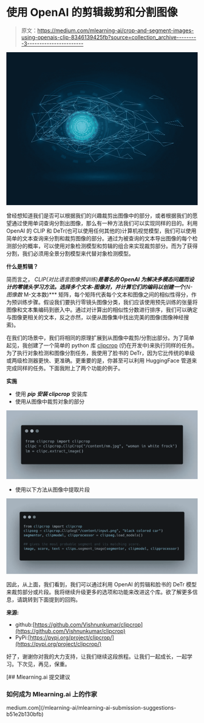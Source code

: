 # 使用 OpenAI 的剪辑裁剪和分割图像

> 原文：<https://medium.com/mlearning-ai/crop-and-segment-images-using-openais-clip-8346139425fb?source=collection_archive---------3----------------------->

![](img/c6733860563dbcc31d341f9c7d7d35f4.png)

曾经想知道我们是否可以根据我们的兴趣裁剪出图像中的部分，或者根据我们的愿望通过使用单词查询分割出图像，那么有一种方法我们可以实现同样的目的。利用 OpenAI 的 CLIP 和 DeTr(也可以使用任何其他的)计算机视觉模型，我们可以使用简单的文本查询来分割和裁剪图像的部分。通过为被查询的文本导出图像的每个检测部分的概率，可以使用对象检测模型和剪辑的组合来实现裁剪部分。而为了获得分割，我们必须用全景分割模型来代替对象检测模型。

**什么是剪辑？**

简而言之， **CLIP(对比语言图像预训练)**是著名的 OpenAI 为解决多模态问题而设计的零镜头学习方法。选择多个文本-图像对，并计算它们的编码以创建一个***(N-图像数* M-文本数)*** 矩阵，每个矩阵代表每个文本和图像之间的相似性得分，作为预训练步骤。假设我们要执行零镜头图像分类，我们应该使用预先训练的张量将图像和文本集编码到嵌入中。通过对计算出的相似性分数进行排序，我们可以确定与图像更相关的文本，反之亦然，以便从图像集中找出完美的图像(图像神经搜索)。

在我们的场景中，我们将相同的原理扩展到从图像中裁剪/分割出部分。为了简单起见，我创建了一个简单的 python 库 [clipcrop](https://pypi.org/project/clipcrop/) (仍在开发中)来执行同样的任务。为了执行对象检测和图像分割任务，我使用了脸书的 DeTr，因为它比传统的单级或两级检测器更快、更准确。更重要的是，你甚至可以利用 HuggingFace 管道来完成同样的任务。下面我附上了两个功能的例子。

**实施**

*   使用 ***pip 安装 clipcrop*** 安装库
*   使用从图像中裁剪对象的部分

![](img/2af666213b80bf100a6f5e340340a1d8.png)

*   使用以下方法从图像中提取片段

![](img/8d569a813a705ddf01814d1eb2465684.png)

因此，从上面，我们看到，我们可以通过利用 OpenAI 的剪辑和脸书的 DeTr 模型来裁剪部分或片段。我将继续升级更多的选项和功能来改进这个库。欲了解更多信息，请跳转到下面提到的回购。

**来源:**

*   github:[https://github.com/Vishnunkumar/clipcrop](https://github.com/Vishnunkumar/clipcrop)
*   PyPi:[https://pypi.org/project/clipcrop/](https://pypi.org/project/clipcrop/)

好了，谢谢你对我的大力支持，让我们继续这段旅程。让我们一起成长，一起学习。下次见，再见，保重。

[](/mlearning-ai/mlearning-ai-submission-suggestions-b51e2b130bfb) [## Mlearning.ai 提交建议

### 如何成为 Mlearning.ai 上的作家

medium.com](/mlearning-ai/mlearning-ai-submission-suggestions-b51e2b130bfb)